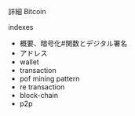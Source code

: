 詳細 Bitcoin

indexes

- 概要、暗号化#関数とデジタル署名
- アドレス
- wallet
- transaction
- pof mining pattern
- re transaction
- block-chain
- p2p
